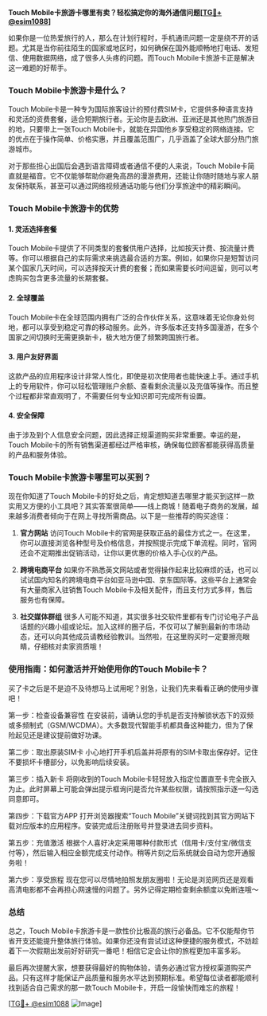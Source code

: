 **Touch Mobile卡旅游卡哪里有卖？轻松搞定你的海外通信问题[[TG💪+ @esim1088](https://t.me/s/esim1088)]**

如果你是一位热爱旅行的人，那么在计划行程时，手机通讯问题一定是绕不开的话题。尤其是当你前往陌生的国家或地区时，如何确保在国外能顺畅地打电话、发短信、使用数据网络，成了很多人头疼的问题。而Touch Mobile卡旅游卡正是解决这一难题的好帮手。

### Touch Mobile卡旅游卡是什么？

Touch Mobile卡是一种专为国际旅客设计的预付费SIM卡，它提供多种语言支持和灵活的资费套餐，适合短期旅行者。无论你是去欧洲、亚洲还是其他热门旅游目的地，只要带上一张Touch Mobile卡，就能在异国他乡享受稳定的网络连接。它的优点在于操作简单、价格实惠，并且覆盖范围广，几乎涵盖了全球大部分热门旅游城市。

对于那些担心出国后会遇到语言障碍或者通信不便的人来说，Touch Mobile卡简直就是福音。它不仅能够帮助你避免高昂的漫游费用，还能让你随时随地与家人朋友保持联系，甚至可以通过网络视频通话功能与他们分享旅途中的精彩瞬间。

### Touch Mobile卡旅游卡的优势

#### 1. 灵活选择套餐
Touch Mobile卡提供了不同类型的套餐供用户选择，比如按天计费、按流量计费等。你可以根据自己的实际需求来挑选最合适的方案。例如，如果你只是短暂访问某个国家几天时间，可以选择按天计费的套餐；而如果需要长时间逗留，则可以考虑购买包含更多流量的长期套餐。

#### 2. 全球覆盖
Touch Mobile卡在全球范围内拥有广泛的合作伙伴关系，这意味着无论你身处何地，都可以享受到稳定可靠的移动服务。此外，许多版本还支持多国漫游，在多个国家之间切换时无需更换新卡，极大地方便了频繁跨国旅行者。

#### 3. 用户友好界面
这款产品的应用程序设计非常人性化，即使是初次使用者也能快速上手。通过手机上的专用软件，你可以轻松管理账户余额、查看剩余流量以及充值等操作。而且整个过程都非常直观明了，不需要任何专业知识即可完成所有设置。

#### 4. 安全保障
由于涉及到个人信息安全问题，因此选择正规渠道购买非常重要。幸运的是，Touch Mobile卡的所有销售渠道都经过严格审核，确保每位顾客都能获得高质量的产品和服务体验。

### Touch Mobile卡旅游卡哪里可以买到？

现在你知道了Touch Mobile卡的好处之后，肯定想知道去哪里才能买到这样一款实用又方便的小工具吧？其实答案很简单——线上商城！随着电子商务的发展，越来越多消费者倾向于在网上寻找所需商品。以下是一些推荐的购买途径：

1. **官方网站**
   访问Touch Mobile卡的官网是获取正品的最佳方式之一。在这里，你可以直接浏览各种型号及价格信息，并按照提示完成下单流程。同时，官网还会不定期推出促销活动，让你以更优惠的价格入手心仪的产品。

2. **跨境电商平台**
   如果你不熟悉英文网站或者觉得操作起来比较麻烦的话，也可以试试国内知名的跨境电商平台如亚马逊中国、京东国际等。这些平台上通常会有大量商家入驻销售Touch Mobile卡及相关配件，而且支付方式多样，售后服务也有保障。

3. **社交媒体群组**
   很多人可能不知道，其实很多社交软件里都有专门讨论电子产品话题的兴趣小组或论坛。加入这样的圈子后，不仅可以了解到最新的市场动态，还可以向其他成员请教经验教训。当然啦，在这里购买时一定要擦亮眼睛，仔细核对卖家资质哦！

### 使用指南：如何激活并开始使用你的Touch Mobile卡？

买了卡之后是不是迫不及待想马上试用呢？别急，让我们先来看看正确的使用步骤吧！

第一步：检查设备兼容性
在安装前，请确认您的手机是否支持解锁状态下的双频或多频制式（GSM/WCDMA）。大多数现代智能手机都具备这种能力，但为了保险起见还是建议提前做好功课。

第二步：取出原装SIM卡
小心地打开手机后盖并将原有的SIM卡取出保存好。记住不要损坏卡槽部分，以免影响后续安装。

第三步：插入新卡
将刚收到的Touch Mobile卡轻轻放入指定位置直至卡完全嵌入为止。此时屏幕上可能会弹出提示框询问是否允许某些权限，请按照指示逐一勾选同意即可。

第四步：下载官方APP
打开浏览器搜索“Touch Mobile”关键词找到其官方网站下载对应版本的应用程序。安装完成后注册账号并登录进去同步资料。

第五步：充值激活
根据个人喜好决定采用哪种付款形式（信用卡/支付宝/微信支付等），然后输入相应金额完成支付动作。稍等片刻之后系统就会自动为您开通服务啦！

第六步：享受旅程
现在您可以尽情地拍照发朋友圈啦！无论是浏览网页还是观看高清电影都不会再担心网速慢的问题了。另外记得定期检查剩余额度以免断连哦～

### 总结

总之，Touch Mobile卡旅游卡是一款性价比极高的旅行必备品。它不仅能帮你节省开支还能提升整体旅行体验。如果你还没有尝试过这种便捷的服务模式，不妨趁着下一次假期出发前好好研究一番吧！相信它定会让你的旅程更加丰富多彩。

最后再次提醒大家，想要获得最好的购物体验，请务必通过官方授权渠道购买产品。只有这样才能保证产品质量和服务水平达到预期标准。希望每位读者都能顺利找到适合自己需求的那一款Touch Mobile卡，开启一段愉快而难忘的旅程！

[[TG💪+ @esim1088](https://t.me/s/esim1088) ![Image](https://i.postimg.cc/4NQfJmqS/Snipaste-2025-05-13-00-14-12.png)]